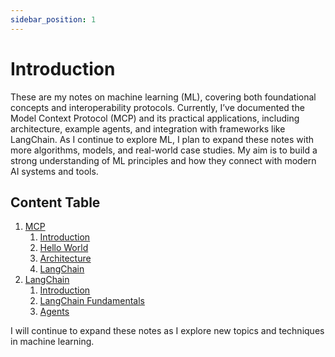 ```yaml
---
sidebar_position: 1
---
```


# Introduction

These are my notes on machine learning (ML), covering both foundational concepts and interoperability protocols. Currently, I’ve documented the Model Context Protocol (MCP) and its practical applications, including architecture, example agents, and integration with frameworks like LangChain. As I continue to explore ML, I plan to expand these notes with more algorithms, models, and real-world case studies. My aim is to build a strong understanding of ML principles and how they connect with modern AI systems and tools.

## Content Table

1. [MCP](/docs/ml/mcp/introduction.md)
   1. [Introduction](/docs/ml/mcp/introduction.md)
   2. [Hello World](/docs/ml/mcp/hello-world.md)
   3. [Architecture](/docs/ml/mcp/architecture.md)
   4. [LangChain](/docs/ml/mcp/langchain.md)
2. [LangChain](/docs/ml/lang-chain/introduction.md)
   1. [Introduction](/docs/ml/lang-chain/introduction.md)
   2. [LangChain Fundamentals](/docs/ml/lang-chain/fundamentals.md)
   3. [Agents](/docs/ml/lang-chain/agents.md)

I will continue to expand these notes as I explore new topics and techniques in machine learning.
